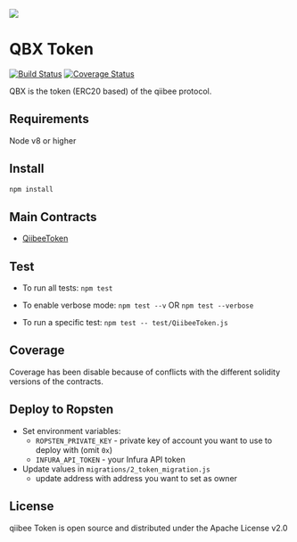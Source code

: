 ![](https://avatars3.githubusercontent.com/u/31820267?v=4&s=100)

QBX Token
=======================

[![Build Status](https://travis-ci.org/qiibee/qb-contracts.svg?branch=master)](https://travis-ci.org/qiibee/qb-token)
[![Coverage Status](https://coveralls.io/repos/github/qiibee/qb-contracts/badge.svg?branch=master)](https://coveralls.io/github/qiibee/qb-contracts?branch=master)

QBX is the token (ERC20 based) of the qiibee protocol.


## Requirements

Node v8 or higher

## Install

```sh
npm install
```

## Main Contracts

- [QiibeeToken](contracts/QiibeeToken.sol)

## Test

* To run all tests: `npm test`

* To enable verbose mode: `npm test --v` OR `npm test --verbose`

* To run a specific test: `npm test -- test/QiibeeToken.js`


## Coverage
Coverage has been disable because of conflicts with the different solidity versions of the contracts.


## Deploy to Ropsten
* Set environment variables:
    * `ROPSTEN_PRIVATE_KEY` - private key of account you want to use to deploy with (omit `0x`)
    * `INFURA_API_TOKEN` - your Infura API token
* Update values in `migrations/2_token_migration.js` 
    * update address with address you want to set as owner


## License

qiibee Token is open source and distributed under the Apache License v2.0
